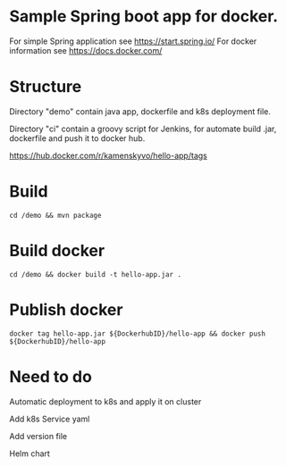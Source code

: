 # Sample Spring boot app for docker.

For simple Spring application see https://start.spring.io/
For docker information see https://docs.docker.com/

# Structure

Directory "demo" contain java app, dockerfile and k8s deployment file.

Directory "ci" contain a groovy script for Jenkins, for automate build .jar, dockerfile and push it to docker hub. 

https://hub.docker.com/r/kamenskyvo/hello-app/tags

# Build

`cd /demo && mvn package`

# Build docker

`cd /demo && docker build -t hello-app.jar .`

# Publish docker

`docker tag hello-app.jar ${DockerhubID}/hello-app && docker push ${DockerhubID}/hello-app `

# Need to do
Automatic deployment to k8s and apply it on cluster

Add k8s Service yaml

Add version file

Helm chart
